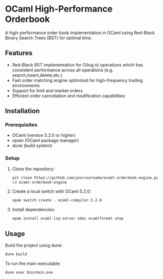 # OCaml High-Performance Orderbook

A high-performance order book implementation in OCaml using Red-Black Binary Search Trees (BST) for optimal time.

## Features

* Red-Black BST implementation for O(log n) operations which has consistent performance across all operations (e.g. search,insert,delete,etc.)
* Fast order matching engine optimized for high-frequency trading environments
* Support for limit and market orders
* Efficient order cancellation and modification capabilities

## Installation

### Prerequisites

* OCaml (version 5.2.0 or higher)
* opam (OCaml package manager)
* dune (build system)

### Setup

1. Clone the repository:
   ```bash
   git clone https://github.com/yourusername/ocaml-orderbook-engine.git
   cd ocaml-orderbook-engine
   ```

2. Create a local switch with OCaml 5.2.0:
   ```bash
   opam switch create . ocaml-compiler.5.2.0
   ```

3. Install dependencies:
   ```bash
   opam install ocaml-lsp-server odoc ocamlformat utop
   ```

## Usage

Build the project using dune:

```bash
dune build
```

To run the main executable:

```bash
dune exec bin/main.exe
```
